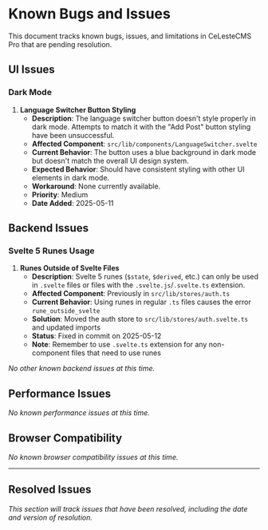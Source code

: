 # Known Bugs and Issues

This document tracks known bugs, issues, and limitations in CeLesteCMS Pro that are pending resolution.

## UI Issues

### Dark Mode

1. **Language Switcher Button Styling**
   - **Description**: The language switcher button doesn't style properly in dark mode. Attempts to match it with the "Add Post" button styling have been unsuccessful.
   - **Affected Component**: `src/lib/components/LanguageSwitcher.svelte`
   - **Current Behavior**: The button uses a blue background in dark mode but doesn't match the overall UI design system.
   - **Expected Behavior**: Should have consistent styling with other UI elements in dark mode.
   - **Workaround**: None currently available.
   - **Priority**: Medium
   - **Date Added**: 2025-05-11

## Backend Issues

### Svelte 5 Runes Usage

1. **Runes Outside of Svelte Files**
   - **Description**: Svelte 5 runes (`$state`, `$derived`, etc.) can only be used in `.svelte` files or files with the `.svelte.js`/`.svelte.ts` extension.
   - **Affected Component**: Previously in `src/lib/stores/auth.ts`
   - **Current Behavior**: Using runes in regular `.ts` files causes the error `rune_outside_svelte`
   - **Solution**: Moved the auth store to `src/lib/stores/auth.svelte.ts` and updated imports
   - **Status**: Fixed in commit on 2025-05-12
   - **Note**: Remember to use `.svelte.ts` extension for any non-component files that need to use runes

*No other known backend issues at this time.*

## Performance Issues

*No known performance issues at this time.*

## Browser Compatibility

*No known browser compatibility issues at this time.*

---

## Resolved Issues

*This section will track issues that have been resolved, including the date and version of resolution.*

